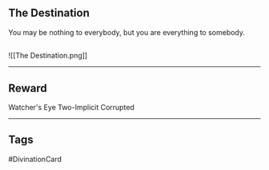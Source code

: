 ## The Destination
You may be nothing to everybody, but you are everything to somebody.
## 
![[The Destination.png]]

---
## Reward
Watcher's Eye
Two-Implicit
Corrupted

---
## Tags
#DivinationCard